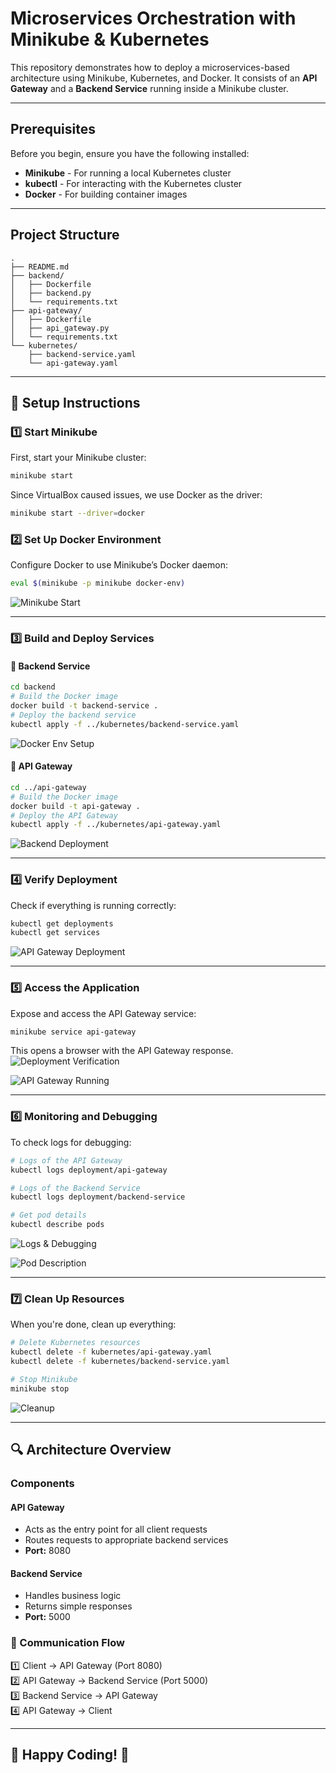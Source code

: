 # Microservices Orchestration with Minikube & Kubernetes

This repository demonstrates how to deploy a microservices-based architecture using Minikube, Kubernetes, and Docker. It consists of an **API Gateway** and a **Backend Service** running inside a Minikube cluster.

---

## Prerequisites
Before you begin, ensure you have the following installed:
- **Minikube** - For running a local Kubernetes cluster
- **kubectl** - For interacting with the Kubernetes cluster
- **Docker** - For building container images

---

## Project Structure
```
.
├── README.md
├── backend/
│   ├── Dockerfile
│   ├── backend.py
│   └── requirements.txt
├── api-gateway/
│   ├── Dockerfile
│   ├── api_gateway.py
│   └── requirements.txt
└── kubernetes/
    ├── backend-service.yaml
    └── api-gateway.yaml
```

---

## 🚀 Setup Instructions

### 1️⃣ Start Minikube
First, start your Minikube cluster:
```sh
minikube start
```
Since VirtualBox caused issues, we use Docker as the driver:
```sh
minikube start --driver=docker
```
### 2️⃣ Set Up Docker Environment
Configure Docker to use Minikube’s Docker daemon:
```sh
eval $(minikube -p minikube docker-env)
```
![Minikube Start](ss_1.png)

---

### 3️⃣ Build and Deploy Services

#### 🔹 Backend Service
```sh
cd backend
# Build the Docker image
docker build -t backend-service .
# Deploy the backend service
kubectl apply -f ../kubernetes/backend-service.yaml
```
![Docker Env Setup](ss_2.png)

#### 🔹 API Gateway
```sh
cd ../api-gateway
# Build the Docker image
docker build -t api-gateway .
# Deploy the API Gateway
kubectl apply -f ../kubernetes/api-gateway.yaml
```
![Backend Deployment](ss_3.png)

---

### 4️⃣ Verify Deployment
Check if everything is running correctly:
```sh
kubectl get deployments
kubectl get services
```
![API Gateway Deployment](ss_4.png)

---

### 5️⃣ Access the Application
Expose and access the API Gateway service:
```sh
minikube service api-gateway
```
This opens a browser with the API Gateway response.
![Deployment Verification](ss_5.png)

![API Gateway Running](ss_6.png)

---

### 6️⃣ Monitoring and Debugging
To check logs for debugging:
```sh
# Logs of the API Gateway
kubectl logs deployment/api-gateway

# Logs of the Backend Service
kubectl logs deployment/backend-service

# Get pod details
kubectl describe pods
```
![Logs & Debugging](ss_7.png)

![Pod Description](ss_8.png)

---

### 7️⃣ Clean Up Resources
When you're done, clean up everything:
```sh
# Delete Kubernetes resources
kubectl delete -f kubernetes/api-gateway.yaml
kubectl delete -f kubernetes/backend-service.yaml

# Stop Minikube
minikube stop
```
![Cleanup](ss_9.png)

---

## 🔍 Architecture Overview
### Components
#### **API Gateway**
- Acts as the entry point for all client requests
- Routes requests to appropriate backend services
- **Port:** 8080

#### **Backend Service**
- Handles business logic
- Returns simple responses
- **Port:** 5000

### 🔁 Communication Flow
1️⃣ Client → API Gateway (Port 8080)  
2️⃣ API Gateway → Backend Service (Port 5000)  
3️⃣ Backend Service → API Gateway  
4️⃣ API Gateway → Client  

---

## 🎉 Happy Coding! 🚀


